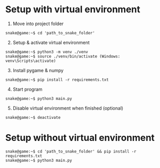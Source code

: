 # Setup with virtual environment

1. Move into project folder

```properties
snake@game:~$ cd 'path_to_snake_folder'
```

2. Setup & activate virtual environment 

```properties 
snake@game:~$ python3 -m venv ./venv 
snake@game:~$ source ./venv/bin/activate (Windows: venv\Scripts\activate)
``` 

3. Install pygame & numpy

```properties
snake@game:~$ pip install -r requirements.txt
``` 

4. Start program

```properties
snake@game:~$ python3 main.py
```

5. Disable virtual environment when finished (optional)

```properties
snake@game:~$ deactivate
```

# Setup without virtual environment

```properties
snake@game:~$ cd 'path_to_snake_folder' && pip install -r requirements.txt 
snake@game:~$ python3 main.py
```